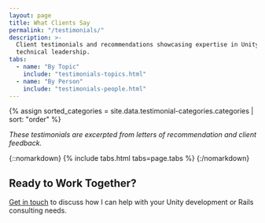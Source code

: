 ```yaml
---
layout: page
title: What Clients Say
permalink: "/testimonials/"
description: >-
  Client testimonials and recommendations showcasing expertise in Unity game development, Rails consulting, and 
  technical leadership.
tabs:
  - name: "By Topic"
    include: "testimonials-topics.html"
  - name: "By Person"
    include: "testimonials-people.html"
---
```

{% assign sorted_categories = site.data.testimonial-categories.categories | sort: "order" %}

*These testimonials are excerpted from letters of recommendation and client feedback.*

{::nomarkdown}
{% include tabs.html tabs=page.tabs %}
{:/nomarkdown}

## Ready to Work Together?

[Get in touch](/contact/) to discuss how I can help with your Unity development or Rails consulting needs.

